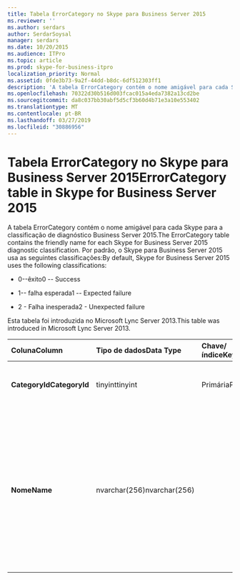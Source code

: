 ```yaml
---
title: Tabela ErrorCategory no Skype para Business Server 2015
ms.reviewer: ''
ms.author: serdars
author: SerdarSoysal
manager: serdars
ms.date: 10/20/2015
ms.audience: ITPro
ms.topic: article
ms.prod: skype-for-business-itpro
localization_priority: Normal
ms.assetid: 0fde3b73-9a2f-44dd-b8dc-6df512303ff1
description: 'A tabela ErrorCategory contém o nome amigável para cada Skype para a classificação de diagnóstico Business Server 2015. Por padrão, o Skype para Business Server 2015 usa as seguintes classificações:'
ms.openlocfilehash: 70322d30b516d003fcac015a4eda7382a13cd2be
ms.sourcegitcommit: da8c037bb30abf5d5cf3b60d4b71e3a10e553402
ms.translationtype: MT
ms.contentlocale: pt-BR
ms.lasthandoff: 03/27/2019
ms.locfileid: "30886956"
---
```

# <a name="errorcategory-table-in-skype-for-business-server-2015"></a><span data-ttu-id="cbe37-104">Tabela ErrorCategory no Skype para Business Server 2015</span><span class="sxs-lookup"><span data-stu-id="cbe37-104">ErrorCategory table in Skype for Business Server 2015</span></span>
 
<span data-ttu-id="cbe37-105">A tabela ErrorCategory contém o nome amigável para cada Skype para a classificação de diagnóstico Business Server 2015.</span><span class="sxs-lookup"><span data-stu-id="cbe37-105">The ErrorCategory table contains the friendly name for each Skype for Business Server 2015 diagnostic classification.</span></span> <span data-ttu-id="cbe37-106">Por padrão, o Skype para Business Server 2015 usa as seguintes classificações:</span><span class="sxs-lookup"><span data-stu-id="cbe37-106">By default, Skype for Business Server 2015 uses the following classifications:</span></span>
  
- <span data-ttu-id="cbe37-107">0--êxito</span><span class="sxs-lookup"><span data-stu-id="cbe37-107">0 -- Success</span></span>
    
- <span data-ttu-id="cbe37-108">1-- falha esperada</span><span class="sxs-lookup"><span data-stu-id="cbe37-108">1 -- Expected failure</span></span>
    
- <span data-ttu-id="cbe37-109">2 - Falha inesperada</span><span class="sxs-lookup"><span data-stu-id="cbe37-109">2 - Unexpected failure</span></span>
    
<span data-ttu-id="cbe37-110">Esta tabela foi introduzida no Microsoft Lync Server 2013.</span><span class="sxs-lookup"><span data-stu-id="cbe37-110">This table was introduced in Microsoft Lync Server 2013.</span></span>
  
|<span data-ttu-id="cbe37-111">**Coluna**</span><span class="sxs-lookup"><span data-stu-id="cbe37-111">**Column**</span></span>|<span data-ttu-id="cbe37-112">**Tipo de dados**</span><span class="sxs-lookup"><span data-stu-id="cbe37-112">**Data Type**</span></span>|<span data-ttu-id="cbe37-113">**Chave/índice**</span><span class="sxs-lookup"><span data-stu-id="cbe37-113">**Key/Index**</span></span>|<span data-ttu-id="cbe37-114">**Detalhes**</span><span class="sxs-lookup"><span data-stu-id="cbe37-114">**Details**</span></span>|
|:-----|:-----|:-----|:-----|
|<span data-ttu-id="cbe37-115">**CategoryId**</span><span class="sxs-lookup"><span data-stu-id="cbe37-115">**CategoryId**</span></span> <br/> |<span data-ttu-id="cbe37-116">tinyint</span><span class="sxs-lookup"><span data-stu-id="cbe37-116">tinyint</span></span>  <br/> |<span data-ttu-id="cbe37-117">Primária</span><span class="sxs-lookup"><span data-stu-id="cbe37-117">Primary</span></span>  <br/> |<span data-ttu-id="cbe37-118">Identificador exclusivo para a classificação.</span><span class="sxs-lookup"><span data-stu-id="cbe37-118">Unique identifier for the classification.</span></span>  <br/> |
|<span data-ttu-id="cbe37-119">**Nome**</span><span class="sxs-lookup"><span data-stu-id="cbe37-119">**Name**</span></span> <br/> |<span data-ttu-id="cbe37-120">nvarchar(256)</span><span class="sxs-lookup"><span data-stu-id="cbe37-120">nvarchar(256)</span></span>  <br/> || <span data-ttu-id="cbe37-121">Valor e o nome amigável atribuído para a classificação.</span><span class="sxs-lookup"><span data-stu-id="cbe37-121">Value and friendly name assigned to the classification.</span></span> <span data-ttu-id="cbe37-122">Os valores permitidos são:</span><span class="sxs-lookup"><span data-stu-id="cbe37-122">Allowed values are:</span></span> <br/>  <span data-ttu-id="cbe37-123">0--êxito</span><span class="sxs-lookup"><span data-stu-id="cbe37-123">0 -- Success</span></span> <br/>  <span data-ttu-id="cbe37-124">1-- falha esperada</span><span class="sxs-lookup"><span data-stu-id="cbe37-124">1 -- Expected failure</span></span> <br/>  <span data-ttu-id="cbe37-125">2 - Falha inesperada</span><span class="sxs-lookup"><span data-stu-id="cbe37-125">2 - Unexpected failure</span></span> <br/> |
   

